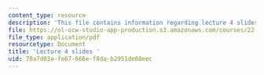 ```yaml
---
content_type: resource
description: 'This file contains information regarding lecture 4 slides '
file: https://ol-ocw-studio-app-production.s3.amazonaws.com/courses/22-02-introduction-to-applied-nuclear-physics-spring-2012/70a7d03afe67666ef8dab2951de08eec_MIT22_02S12_lec04.pdf
file_type: application/pdf
resourcetype: Document
title: 'Lecture 4 slides '
uid: 70a7d03a-fe67-666e-f8da-b2951de08eec
---
```

